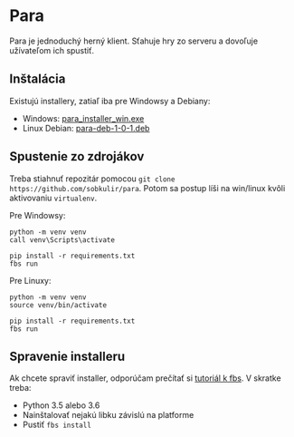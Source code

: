 # Para
Para je jednoduchý herný klient. Sťahuje hry zo serveru a dovoľuje užívateľom ich spustiť.

## Inštalácia
Existujú installery, zatiaľ iba pre Windowsy a Debiany:
* Windows: [para_installer_win.exe](https://people.ksp.sk/~faiface/osp_games/para_installer_win.exe)
* Linux Debian: [para-deb-1-0-1.deb](https://people.ksp.sk/~faiface/osp_games/para-deb-1-0-1.deb)

## Spustenie zo zdrojákov
Treba stiahnuť repozitár pomocou `git clone https://github.com/sobkulir/para`. Potom sa postup líši na win/linux kvôli aktivovaniu `virtualenv`.

Pre Windowsy:
```
python -m venv venv
call venv\Scripts\activate

pip install -r requirements.txt
fbs run
```

Pre Linuxy:
```
python -m venv venv
source venv/bin/activate

pip install -r requirements.txt
fbs run
```

## Spravenie installeru
Ak chcete spraviť installer, odporúčam prečítať si [tutoriál k fbs](https://github.com/mherrmann/fbs-tutorial). V skratke treba:
* Python 3.5 alebo 3.6
* Nainštalovať nejakú libku závislú na platforme
* Pustiť `fbs install`